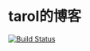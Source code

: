 # tarol的博客
[![Build Status](https://api.travis-ci.org/tarol/tarol.github.io.svg?branch=src)](https://travis-ci.org/tarol/tarol.github.io)